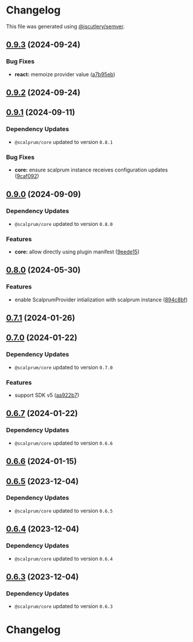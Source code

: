 # Changelog

This file was generated using [@jscutlery/semver](https://github.com/jscutlery/semver).

## [0.9.3](https://github.com/scalprum/scaffolding/compare/@scalprum/react-core-0.9.2...@scalprum/react-core-0.9.3) (2024-09-24)


### Bug Fixes

* **react:** memoize provider value ([a7b95eb](https://github.com/scalprum/scaffolding/commit/a7b95eb0b0ce8cf6e04937fcad54a53681f7188a))

## [0.9.2](https://github.com/scalprum/scaffolding/compare/@scalprum/react-core-0.9.1...@scalprum/react-core-0.9.2) (2024-09-24)

## [0.9.1](https://github.com/scalprum/scaffolding/compare/@scalprum/react-core-0.9.0...@scalprum/react-core-0.9.1) (2024-09-11)

### Dependency Updates

* `@scalprum/core` updated to version `0.8.1`

### Bug Fixes

* **core:** ensure scalprum instance receives configuration updates ([9caf092](https://github.com/scalprum/scaffolding/commit/9caf092b741300cfd395b42844e21804204a297c))

## [0.9.0](https://github.com/scalprum/scaffolding/compare/@scalprum/react-core-0.8.0...@scalprum/react-core-0.9.0) (2024-09-09)

### Dependency Updates

* `@scalprum/core` updated to version `0.8.0`

### Features

* **core:** allow directly using plugin manifest ([9eede15](https://github.com/scalprum/scaffolding/commit/9eede15da2db3113f480326597f612e8cd853840))

## [0.8.0](https://github.com/scalprum/scaffolding/compare/@scalprum/react-core-0.7.1...@scalprum/react-core-0.8.0) (2024-05-30)


### Features

* enable ScalprumProvider intialization with scalprum instance ([894c8bf](https://github.com/scalprum/scaffolding/commit/894c8bf3d9f32a3f2236d8f1fac86a557cd09639))

## [0.7.1](https://github.com/scalprum/scaffolding/compare/@scalprum/react-core-0.7.0...@scalprum/react-core-0.7.1) (2024-01-26)

## [0.7.0](https://github.com/scalprum/scaffolding/compare/@scalprum/react-core-0.6.7...@scalprum/react-core-0.7.0) (2024-01-22)

### Dependency Updates

* `@scalprum/core` updated to version `0.7.0`

### Features

* support SDK v5 ([aa922b7](https://github.com/scalprum/scaffolding/commit/aa922b710d50c2ae5058a4b11a623c93ce89edcf))

## [0.6.7](https://github.com/scalprum/scaffolding/compare/@scalprum/react-core-0.6.6...@scalprum/react-core-0.6.7) (2024-01-22)

### Dependency Updates

* `@scalprum/core` updated to version `0.6.6`
## [0.6.6](https://github.com/scalprum/scaffolding/compare/@scalprum/react-core-0.6.5...@scalprum/react-core-0.6.6) (2024-01-15)

## [0.6.5](https://github.com/scalprum/scaffolding/compare/@scalprum/react-core-0.6.4...@scalprum/react-core-0.6.5) (2023-12-04)

### Dependency Updates

* `@scalprum/core` updated to version `0.6.5`
## [0.6.4](https://github.com/scalprum/scaffolding/compare/@scalprum/react-core-0.6.3...@scalprum/react-core-0.6.4) (2023-12-04)

### Dependency Updates

* `@scalprum/core` updated to version `0.6.4`
## [0.6.3](https://github.com/scalprum/scaffolding/compare/@scalprum/react-core-0.6.2...@scalprum/react-core-0.6.3) (2023-12-04)

### Dependency Updates

* `@scalprum/core` updated to version `0.6.3`
# Changelog
